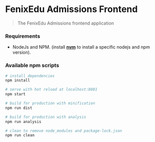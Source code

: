 # FenixEdu Admissions Frontend

> The FenixEdu Admissions frontend application

### Requirements

- NodeJs and NPM. (install **[nvm](https://github.com/nvm-sh/nvm)** to install a specific nodejs and npm version).

### Available npm scripts

```bash
# install dependencies
npm install

# serve with hot reload at localhost:8081
npm start

# build for production with minification
npm run dist

# build for production with analysis
npm run analysis

# clean to remove node_modules and package-lock.json
npm run clean
```
